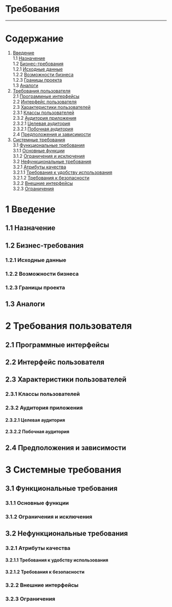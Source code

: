 # Требования
***
# Содержание

1. [Введение](#intro)  
    1.1 [Назначение](#appointment)  
    1.2 [Бизнес-требования](#business_requirements)  
       1.2.1 [Исходные данные](#initial_data)  
       1.2.2 [Возможности бизнеса](#business_opportunities)  
       1.2.3 [Границы проекта](#project_boundary)  
    1.3 [Аналоги](#analogues)  
2. [Требования пользователя](#user_requirements)  
  2.1 [Программные интерфейсы](#software_interfaces)  
  2.2 [Интерфейс пользователя](#user_interface)  
  2.3 [Характеристики пользователей](#user_specifications)  
    2.3.1 [Классы пользователей](#user_classes)  
    2.3.2 [Аудитория приложения](#application_audience)  
      2.3.2.1 [Целевая аудитория](#target_audience)  
      2.3.2.1 [Побочная аудитория](#collateral_audience)  
  2.4 [Предположения и зависимости](#assumptions_and_dependencies)  
3. [Системные требования](#system_requirements)  
  3.1 [Функциональные требования](#functional_requirements)  
    3.1.1 [Основные функции](#main_functions)   
    3.1.2 [Ограничения и исключения](#restrictions_and_exclusions)  
  3.2 [Нефункциональные требования](#non-functional_requirements)  
    3.2.1 [Атрибуты качества](#quality_attributes)  
      3.2.1.1 [Требования к удобству использования](#requirements_for_ease_of_use)  
      3.2.1.2 [Требования к безопасности](#security_requirements)  
    3.2.2 [Внешние интерфейсы](#external_interfaces)  
    3.2.3 [Ограничения](#restrictions)  

    
<a name="intro"/>

# 1 Введение

<a name="appointment"/>

## 1.1 Назначение

<a name="business_requirements"/>

## 1.2 Бизнес-требования

<a name="initial_data"/>

### 1.2.1 Исходные данные


<a name="business_opportunities"/>

### 1.2.2 Возможности бизнеса


<a name="project_boundary"/>

### 1.2.3 Границы проекта


<a name="analogues"/>

## 1.3 Аналоги

<a name="user_requirements"/>

# 2 Требования пользователя

<a name="software_interfaces"/>

## 2.1 Программные интерфейсы
 

<a name="user_interface"/>

## 2.2 Интерфейс пользователя


<a name="user_specifications"/>

## 2.3 Характеристики пользователей

<a name="user_classes"/>

### 2.3.1 Классы пользователей



<a name="application_audience"/>

### 2.3.2 Аудитория приложения

<a name="target_audience"/>

#### 2.3.2.1 Целевая аудитория


<a name="collateral_audience"/>

#### 2.3.2.2 Побочная аудитория


<a name="assumptions_and_dependencies"/>

## 2.4 Предположения и зависимости


<a name="system_requirements"/>

# 3 Системные требования

<a name="functional_requirements"/>

## 3.1 Функциональные требования

<a name="main_functions"/>

### 3.1.1 Основные функции

<a name="restrictions_and_exclusions"/>

### 3.1.2 Ограничения и исключения


<a name="non-functional_requirements"/>

## 3.2 Нефункциональные требования

<a name="quality_attributes"/>

### 3.2.1 Атрибуты качества

<a name="requirements_for_ease_of_use"/>

#### 3.2.1.1 Требования к удобству использования


<a name="security_requirements"/>

#### 3.2.1.2 Требования к безопасности


<a name="external_interfaces"/>

### 3.2.2 Внешние интерфейсы


<a name="restrictions"/>

### 3.2.3 Ограничения
